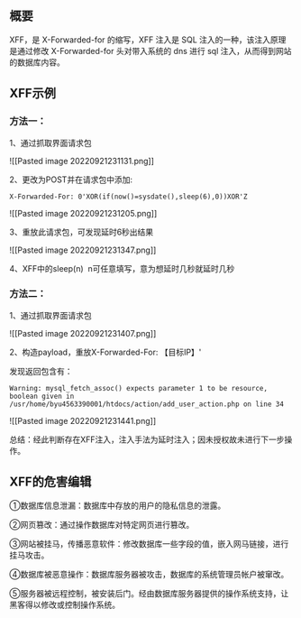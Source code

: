 ## 概要

XFF，是 X-Forwarded-for 的缩写，XFF 注入是 SQL 注入的一种，该注入原理是通过修改 X-Forwarded-for 头对带入系统的 dns 进行 sql 注入，从而得到网站的数据库内容。

## XFF示例

### 方法一：

1、通过抓取界面请求包

![[Pasted image 20220921231131.png]]

2、更改为POST并在请求包中添加: 

```
X-Forwarded-For: 0'XOR(if(now()=sysdate(),sleep(6),0))XOR'Z
```

![[Pasted image 20220921231205.png]]

3、重放此请求包，可发现延时6秒出结果

![[Pasted image 20220921231347.png]]

4、XFF中的sleep(n)  n可任意填写，意为想延时几秒就延时几秒

### 方法二：

1、通过抓取界面请求包

![[Pasted image 20220921231407.png]]

2、构造payload，重放X-Forwarded-For: 【目标IP】' 

发现返回包含有：

```
Warning: mysql_fetch_assoc() expects parameter 1 to be resource, boolean given in /usr/home/byu4563390001/htdocs/action/add_user_action.php on line 34
```

![[Pasted image 20220921231441.png]]

总结：经此判断存在XFF注入，注入手法为延时注入；因未授权故未进行下一步操作。

## XFF的危害编辑

①数据库信息泄漏：数据库中存放的用户的隐私信息的泄露。

②网页篡改：通过操作数据库对特定网页进行篡改。

③网站被挂马，传播恶意软件：修改数据库一些字段的值，嵌入网马链接，进行挂马攻击。

④数据库被恶意操作：数据库服务器被攻击，数据库的系统管理员帐户被窜改。

⑤服务器被远程控制，被安装后门。经由数据库服务器提供的操作系统支持，让黑客得以修改或控制操作系统。